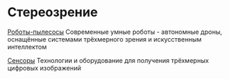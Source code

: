 # Стереозрение

[Роботы-пылесосы](ivacuum.md) Современные умные роботы - автономные дроны, оснащённые системами трёхмерного зрения и искусственным интеллектом

[Сенсоры](sensors.md) Технологии и оборудование для получения трёхмерных цифровых изображений


